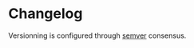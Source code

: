 # Changelog

Versionning is configured through [semver](https://semver.org/spec/v2.0.0.html) consensus.

<!-- [v0.0.1](https://github.com/tterence/TRapp/compare/v0.0.1...master) -->